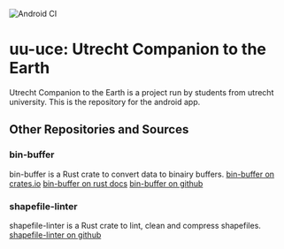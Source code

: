 ![Android CI](https://github.com/ocdy1001/uu-uce/workflows/Android%20CI/badge.svg)
# uu-uce: Utrecht Companion to the Earth
Utrecht Companion to the Earth is a project run by students from utrecht university.
This is the repository for the android app.
## Other Repositories and Sources
### bin-buffer
bin-buffer is a Rust crate to convert data to binairy buffers.
[bin-buffer on crates.io](https://crates.io/crates/bin_buffer)
[bin-buffer on rust docs](https://docs.rs/bin_buffer/)
[bin-buffer on github](https://github.com/ocdy1001/bin-buffer)
### shapefile-linter
shapefile-linter is a Rust crate to lint, clean and compress shapefiles.
[shapefile-linter on github](https://github.com/ocdy1001/shapefile-linter)

